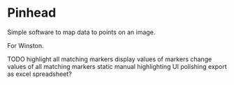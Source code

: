 # Pinhead

Simple software to map data to points on an image.

For Winston.

TODO
    highlight all matching markers
    display values of markers
    change values of all matching markers
    static manual highlighting
    UI polishing
    export as excel spreadsheet?